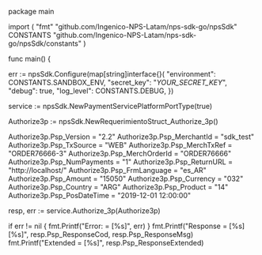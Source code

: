 package main

import (
    "fmt"
    "github.com/Ingenico-NPS-Latam/nps-sdk-go/npsSdk"
    CONSTANTS "github.com/Ingenico-NPS-Latam/nps-sdk-go/npsSdk/constants"
)

func main() {

err := npsSdk.Configure(map[string]interface{}(
    "environment": CONSTANTS.SANDBOX_ENV,
    "secret_key": "_YOUR_SECRET_KEY_",
    "debug": true,
    "log_level": CONSTANTS.DEBUG,
})

service := npsSdk.NewPaymentServicePlatformPortType(true)

Authorize3p := npsSdk.NewRequerimientoStruct_Authorize_3p()

Authorize3p.Psp_Version = "2.2"
Authorize3p.Psp_MerchantId = "sdk_test"
Authorize3p.Psp_TxSource = "WEB"
Authorize3p.Psp_MerchTxRef = "ORDER76666-3"
Authorize3p.Psp_MerchOrderId = "ORDER76666"
Authorize3p.Psp_NumPayments = "1"
Authorize3p.Psp_ReturnURL = "http://localhost/"
Authorize3p.Psp_FrmLanguage = "es_AR"
Authorize3p.Psp_Amount = "15050"
Authorize3p.Psp_Currency = "032"
Authorize3p.Psp_Country = "ARG"
Authorize3p.Psp_Product = "14"
Authorize3p.Psp_PosDateTime = "2019-12-01 12:00:00"

resp, err := service.Authorize_3p(Authorize3p)

if err != nil {
    fmt.Printf("Error: = [%s]", err)
}
fmt.Printf("Response = [%s] [%s]", resp.Psp_ResponseCod, resp.Psp_ResponseMsg)
fmt.Printf("Extended = [%s]", resp.Psp_ResponseExtended)
